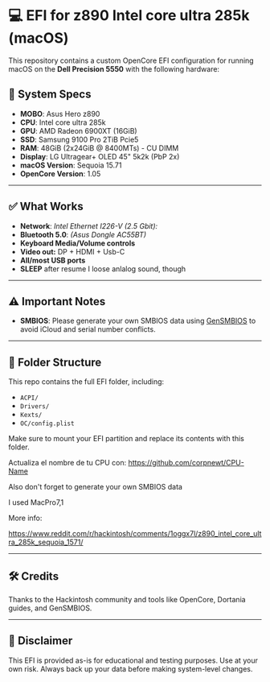 # 💻 EFI for z890 Intel core ultra 285k (macOS)

This repository contains a custom OpenCore EFI configuration for running macOS on the **Dell Precision 5550** with the following hardware:

## 🧰 System Specs

- **MOBO**: Asus Hero z890  
- **CPU**: Intel core ultra 285k 
- **GPU**: AMD Radeon 6900XT (16GiB)  
- **SSD**: Samsung 9100 Pro 2TiB Pcie5
- **RAM**: 48GiB (2x24GiB @ 8400MTs) - CU DIMM 
- **Display**: LG Ultragear+ OLED 45" 5k2k (PbP 2x)
- **macOS Version**: Sequoia 15.71  
- **OpenCore Version**: 1.05  

---

## ✅ What Works

- **Network**: *Intel Ethernet I226-V (2.5 Gbit):*
- **Bluetooth 5.0**: *(Asus Dongle AC55BT)*
- **Keyboard Media/Volume controls**
- **Video out:** DP + HDMI + Usb-C
- **All/most USB ports**
- **SLEEP** after resume I loose anlalog sound, though

---

## ⚠️ Important Notes

- **SMBIOS**: Please generate your own SMBIOS data using [GenSMBIOS](https://github.com/corpnewt/GenSMBIOS) to avoid iCloud and serial number conflicts.


---

## 📁 Folder Structure

This repo contains the full EFI folder, including:
- `ACPI/`
- `Drivers/`
- `Kexts/`
- `OC/config.plist`

Make sure to mount your EFI partition and replace its contents with this folder.

Actualiza el nombre de tu CPU con:
https://github.com/corpnewt/CPU-Name

Also don't forget to  generate your own SMBIOS data

I used MacPro7,1

More info:

https://www.reddit.com/r/hackintosh/comments/1oggx7l/z890_intel_core_ultra_285k_sequoia_1571/

---

## 🛠️ Credits

Thanks to the Hackintosh community and tools like OpenCore, Dortania guides, and GenSMBIOS.

---

## 📌 Disclaimer

This EFI is provided as-is for educational and testing purposes. Use at your own risk. Always back up your data before making system-level changes.

